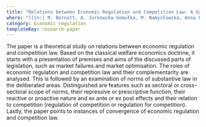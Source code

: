 ```yaml
---
title: "Relations between Economic Regulation and Competition Law: A Summary of the Current Debate (in Polish)"
where: "([in:] M. Bernatt, A. Jurkowska-Gomułka, M. Namysłowska, Anna Piszcz (eds.), Challenges to Competition Law and Market Regulation. Jubilee Book Dedicated to Professor Tadeusz Skoczny, Warsaw: C.H. Beck, 2017, pp. 481–490)"
category: Economic regulation
templateKey: research-paper
---
```


The paper is a theoretical study on relations between economic regulation and competition law. Based on the classical welfare economics doctrine, it starts with a presentation of premises and aims of the discussed parts of legislation, such as market failures and market optimisation. The roles of economic regulation and competition law and their complementarity are analysed. This is followed by an examination of norms of substantive law in the deliberated areas. Distinguished are features such as sectoral or cross-sectoral scope of norms, their repressive or prescriptive function, their reactive or proactive nature and ex ante or ex post effects and their relation to competition (regulation of competition or regulation for competition). Lastly, the paper points to instances of convergence of economic regulation and competition law.